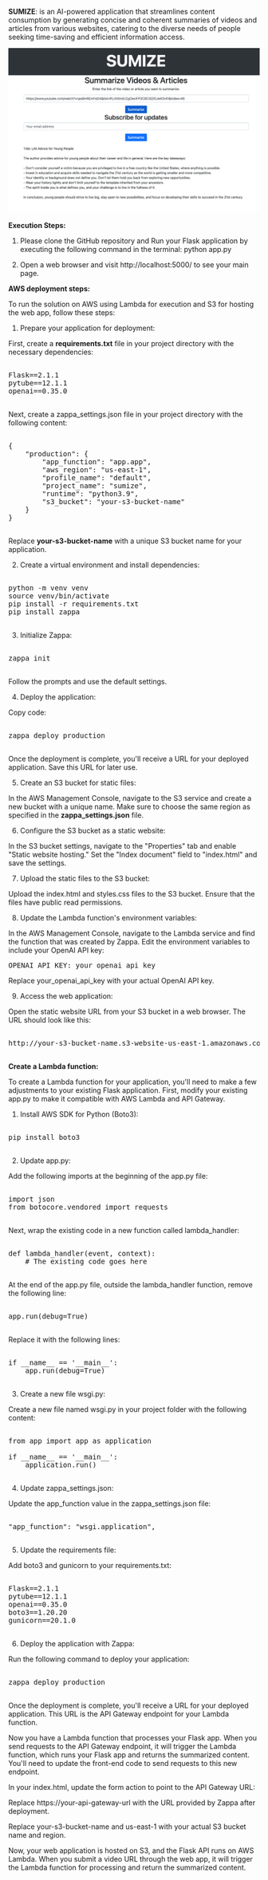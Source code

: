 **SUMIZE**: is an AI-powered application that streamlines content consumption by generating concise and coherent summaries of videos and articles from various websites, catering to the diverse needs of people seeking time-saving and efficient information access.




![SUMIZE main page](images/sumize_main.png)



**Execution Steps:**

1. Please clone the GitHub repository and Run your Flask application by executing the following command in the terminal: python app.py

2. Open a web browser and visit http://localhost:5000/ to see your main page.

**AWS deployment steps:**

To run the solution on AWS using Lambda for execution and S3 for hosting the web app, follow these steps:

1. Prepare your application for deployment:

First, create a **requirements.txt** file in your project directory with the necessary dependencies:
<pre>

Flask==2.1.1
pytube==12.1.1
openai==0.35.0

</pre>



Next, create a zappa_settings.json file in your project directory with the following content:


<pre>

{
    "production": {
        "app_function": "app.app",
        "aws_region": "us-east-1",
        "profile_name": "default",
        "project_name": "sumize",
        "runtime": "python3.9",
        "s3_bucket": "your-s3-bucket-name"
    }
}

</pre>

Replace **your-s3-bucket-name** with a unique S3 bucket name for your application.

2. Create a virtual environment and install dependencies:

<pre>

python -m venv venv
source venv/bin/activate
pip install -r requirements.txt
pip install zappa

</pre>

3. Initialize Zappa:

<pre>

zappa init

</pre>

Follow the prompts and use the default settings.

4. Deploy the application:

Copy code:
<pre>

zappa deploy production

</pre>

Once the deployment is complete, you'll receive a URL for your deployed application. Save this URL for later use.

5. Create an S3 bucket for static files:

In the AWS Management Console, navigate to the S3 service and create a new bucket with a unique name. Make sure to choose the same region as specified in the **zappa_settings.json** file.

6. Configure the S3 bucket as a static website:

In the S3 bucket settings, navigate to the "Properties" tab and enable "Static website hosting." Set the "Index document" field to "index.html" and save the settings.

7. Upload the static files to the S3 bucket:

Upload the index.html and styles.css files to the S3 bucket. Ensure that the files have public read permissions.

8. Update the Lambda function's environment variables:

In the AWS Management Console, navigate to the Lambda service and find the function that was created by Zappa. Edit the environment variables to include your OpenAI API key:

<pre>
OPENAI_API_KEY: your_openai_api_key
</pre>

Replace your_openai_api_key with your actual OpenAI API key.

9. Access the web application:

Open the static website URL from your S3 bucket in a web browser. The URL should look like this:

<pre>

http://your-s3-bucket-name.s3-website-us-east-1.amazonaws.com

</pre>

**Create a Lambda function:**

To create a Lambda function for your application, you'll need to make a few adjustments to your existing Flask application. First, modify your existing app.py to make it compatible with AWS Lambda and API Gateway.

1. Install AWS SDK for Python (Boto3):

<pre>

pip install boto3

</pre>

2. Update app.py:

Add the following imports at the beginning of the app.py file:

<pre>

import json
from botocore.vendored import requests

</pre>

Next, wrap the existing code in a new function called lambda_handler:
<pre>

def lambda_handler(event, context):
    # The existing code goes here

</pre>

At the end of the app.py file, outside the lambda_handler function, remove the following line:

<pre>

app.run(debug=True)

</pre>

Replace it with the following lines:

<pre>

if __name__ == '__main__':
    app.run(debug=True)

</pre>

3. Create a new file wsgi.py:

Create a new file named wsgi.py in your project folder with the following content:

<pre>

from app import app as application

if __name__ == '__main__':
    application.run()

</pre>


4. Update zappa_settings.json:

Update the app_function value in the zappa_settings.json file:
<pre>

"app_function": "wsgi.application",

</pre>

5. Update the requirements file:

Add boto3 and gunicorn to your requirements.txt:

<pre>

Flask==2.1.1
pytube==12.1.1
openai==0.35.0
boto3==1.20.20
gunicorn==20.1.0

</pre>


6. Deploy the application with Zappa:

Run the following command to deploy your application:

<pre>

zappa deploy production

</pre>

Once the deployment is complete, you'll receive a URL for your deployed application. This URL is the API Gateway endpoint for your Lambda function.

Now you have a Lambda function that processes your Flask app. When you send requests to the API Gateway endpoint, it will trigger the Lambda function, which runs your Flask app and returns the summarized content. You'll need to update the front-end code to send requests to this new endpoint.

In your index.html, update the form action to point to the API Gateway URL:

<form action="https://your-api-gateway-url/production/summarize" method="post">

Replace https://your-api-gateway-url with the URL provided by Zappa after deployment.



Replace your-s3-bucket-name and us-east-1 with your actual S3 bucket name and region.

Now, your web application is hosted on S3, and the Flask API runs on AWS Lambda. When you submit a video URL through the web app, it will trigger the Lambda function for processing and return the summarized content.
